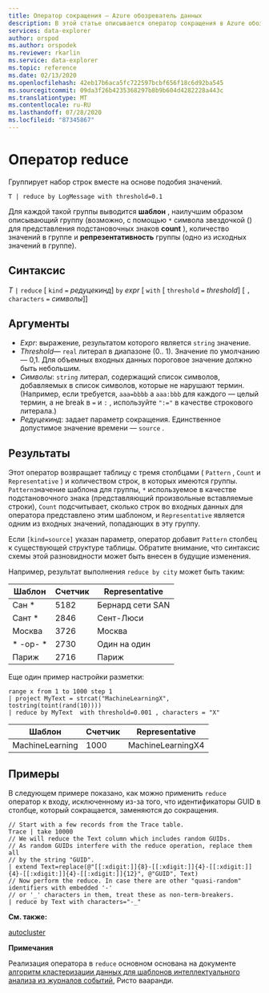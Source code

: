 ```yaml
---
title: Оператор сокращения — Azure обозреватель данных
description: В этой статье описывается оператор сокращения в Azure обозреватель данных.
services: data-explorer
author: orspod
ms.author: orspodek
ms.reviewer: rkarlin
ms.service: data-explorer
ms.topic: reference
ms.date: 02/13/2020
ms.openlocfilehash: 42eb17b6aca5fc722597bcbf656f18c6d92ba545
ms.sourcegitcommit: 09da3f26b4235368297b8b9b604d4282228a443c
ms.translationtype: MT
ms.contentlocale: ru-RU
ms.lasthandoff: 07/28/2020
ms.locfileid: "87345867"
---
```

# <a name="reduce-operator"></a>Оператор reduce

Группирует набор строк вместе на основе подобия значений.

```kusto
T | reduce by LogMessage with threshold=0.1
```

Для каждой такой группы выводится **шаблон** , наилучшим образом описывающий группу (возможно, с помощью `*` символа звездочкой () для представления подстановочных знаков **count** ), количество значений в группе и **репрезентативность** группы (одно из исходных значений в группе).

## <a name="syntax"></a>Синтаксис

*T* `|` `reduce` [ `kind` `=` *редуцекинд*] `by` *expr* [ `with` [ `threshold` `=` *threshold*] [ `,` `characters` `=` *символы*]]

## <a name="arguments"></a>Аргументы

* *Expr*: выражение, результатом которого является `string` значение.
* *Threshold*— `real` литерал в диапазоне (0.. 1). Значение по умолчанию — 0,1. Для объемных входных данных пороговое значение должно быть небольшим. 
* *Символы*: `string` литерал, содержащий список символов, добавляемых в список символов, которые не нарушают термин. (Например, если требуется, `aaa=bbbb` а `aaa:bbb` для каждого — целый термин, а не break в `=` и `:` , используйте `":="` в качестве строкового литерала.)
* *Редуцекинд*: задает параметр сокращения. Единственное допустимое значение времени — `source` .

## <a name="returns"></a>Результаты

Этот оператор возвращает таблицу с тремя столбцами ( `Pattern` , `Count` и `Representative` ) и количеством строк, в которых имеются группы. `Pattern`значение шаблона для группы, `*` используемое в качестве подстановочного знака (представляющий произвольные вставляемые строки), `Count` подсчитывает, сколько строк во входных данных для оператора представлено этим шаблоном, и `Representative` является одним из входных значений, попадающих в эту группу.

Если `[kind=source]` указан параметр, оператор добавит `Pattern` столбец к существующей структуре таблицы.
Обратите внимание, что синтаксис схемы этой разновидности может быть внесен в будущие изменения.

Например, результат выполнения `reduce by city` может быть таким: 

|Шаблон     |Счетчик |Representative|
|------------|------|--------------|
| Сан *      | 5182 |Бернард сети SAN   |
| Сант *    | 2846 |Сент-Люси    |
| Москва     | 3726 |Москва        |
| \* -ор- \* | 2730 |Один на один  |
| Париж      | 2716 |Париж         |

Еще один пример настройки разметки:

<!-- csl: https://help.kusto.windows.net:443/Samples -->
```kusto
range x from 1 to 1000 step 1
| project MyText = strcat("MachineLearningX", tostring(toint(rand(10))))
| reduce by MyText  with threshold=0.001 , characters = "X" 
```

|Шаблон         |Счетчик|Representative   |
|----------------|-----|-----------------|
|MachineLearning|1000 |MachineLearningX4|

## <a name="examples"></a>Примеры

В следующем примере показано, как можно применить `reduce` оператор к входу, исключенному из-за того, что идентификаторы GUID в столбце, который сокращается, заменяются до сокращения.

```kusto
// Start with a few records from the Trace table.
Trace | take 10000
// We will reduce the Text column which includes random GUIDs.
// As random GUIDs interfere with the reduce operation, replace them all
// by the string "GUID".
| extend Text=replace(@"[[:xdigit:]]{8}-[[:xdigit:]]{4}-[[:xdigit:]]{4}-[[:xdigit:]]{4}-[[:xdigit:]]{12}", @"GUID", Text)
// Now perform the reduce. In case there are other "quasi-random" identifiers with embedded '-'
// or '_' characters in them, treat these as non-term-breakers.
| reduce by Text with characters="-_"
```

**См. также:**

[autocluster](./autoclusterplugin.md)

**Примечания**

Реализация оператора в `reduce` основном основана на документе [алгоритм кластеризации данных для шаблонов интеллектуального анализа из журналов событий](https://ristov.github.io/publications/slct-ipom03-web.pdf), Ристо вааранди.
